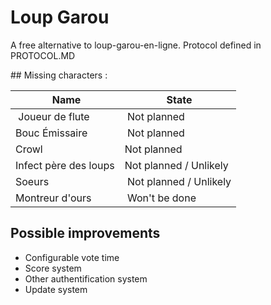 Loup Garou
===========

A free alternative to loup-garou-en-ligne.
Protocol defined in PROTOCOL.MD

## Missing characters :

| Name                  | State
|-----------------------|---------------------
| Joueur de flute       | Not planned
| Bouc Émissaire        | Not planned
| Crowl                 | Not planned
| Infect père des loups | Not planned / Unlikely
| Soeurs				| Not planned / Unlikely
| Montreur d'ours		| Won't be done

## Possible improvements

 - Configurable vote time
 - Score system
 - Other authentification system
 - Update system